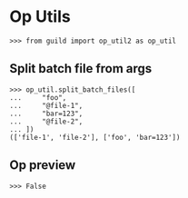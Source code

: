 # Op Utils

    >>> from guild import op_util2 as op_util

## Split batch file from args

    >>> op_util.split_batch_files([
    ...     "foo",
    ...     "@file-1",
    ...     "bar=123",
    ...     "@file-2",
    ... ])
    (['file-1', 'file-2'], ['foo', 'bar=123'])

## Op preview

    >>> False
